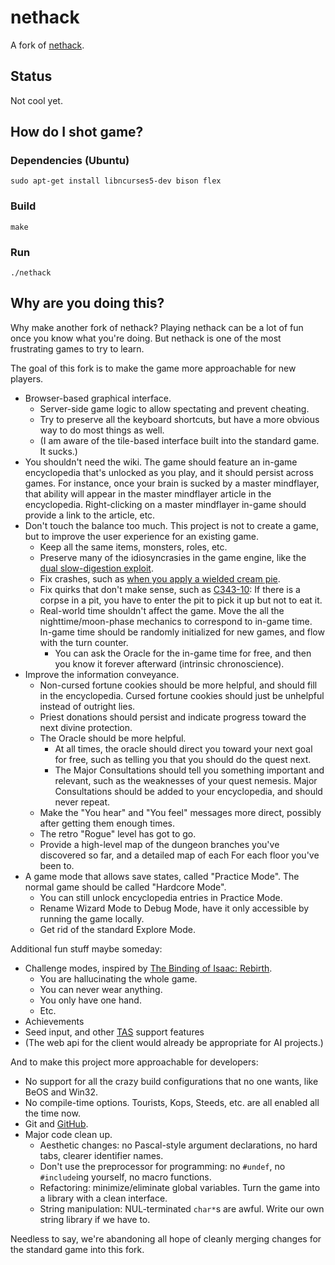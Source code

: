 # nethack

A fork of [nethack](http://www.nethack.org/v343/download-src.html).

## Status

Not cool yet.

## How do I shot game?

### Dependencies (Ubuntu)

```
sudo apt-get install libncurses5-dev bison flex
```

### Build

```
make
```

### Run

```
./nethack
```

## Why are you doing this?

Why make another fork of nethack?
Playing nethack can be a lot of fun once you know what you're doing.
But nethack is one of the most frustrating games to try to learn.

The goal of this fork is to make the game more approachable for new players.

 * Browser-based graphical interface.
   * Server-side game logic to allow spectating and prevent cheating.
   * Try to preserve all the keyboard shortcuts, but have a more obvious way to do most things as well.
   * (I am aware of the tile-based interface built into the standard game. It sucks.)
 * You shouldn't need the wiki.
   The game should feature an in-game encyclopedia that's unlocked as you play, and it should persist across games.
   For instance, once your brain is sucked by a master mindflayer, that ability will appear in the master mindflayer article in the encyclopedia.
   Right-clicking on a master mindflayer in-game should provide a link to the article, etc.
 * Don't touch the balance too much.
   This project is not to create a game, but to improve the user experience for an existing game.
   * Keep all the same items, monsters, roles, etc.
   * Preserve many of the idiosyncrasies in the game engine,
     like the [dual slow-digestion exploit](http://nethackwiki.com/wiki/Foodless#Dual_slow_digestion).
   * Fix crashes, such as [when you apply a wielded cream pie](http://tasvideos.org/GameResources/DOS/Nethack.html#CreamPieGlitch).
   * Fix quirks that don't make sense, such as [C343-10](http://nethackwiki.com/wiki/Bugs_in_NetHack_3.4.3#C343-10):
     If there is a corpse in a pit, you have to enter the pit to pick it up but not to eat it.
   * Real-world time shouldn't affect the game.
     Move the all the nighttime/moon-phase mechanics to correspond to in-game time.
     In-game time should be randomly initialized for new games, and flow with the turn counter.
     * You can ask the Oracle for the in-game time for free, and then you know it forever afterward (intrinsic chronoscience).
 * Improve the information conveyance.
   * Non-cursed fortune cookies should be more helpful, and should fill in the encyclopedia.
     Cursed fortune cookies should just be unhelpful instead of outright lies.
   * Priest donations should persist and indicate progress toward the next divine protection.
   * The Oracle should be more helpful.
     * At all times, the oracle should direct you toward your next goal for free,
       such as telling you that you should do the quest next.
     * The Major Consultations should tell you something important and relevant,
       such as the weaknesses of your quest nemesis.
       Major Consultations should be added to your encyclopedia, and should never repeat.
   * Make the "You hear" and "You feel" messages more direct, possibly after getting them enough times.
   * The retro "Rogue" level has got to go.
   * Provide a high-level map of the dungeon branches you've discovered so far,
     and a detailed map of each For each floor you've been to.
 * A game mode that allows save states, called "Practice Mode".
   The normal game should be called "Hardcore Mode".
   * You can still unlock encyclopedia entries in Practice Mode.
   * Rename Wizard Mode to Debug Mode, have it only accessible by running the game locally.
   * Get rid of the standard Explore Mode.

Additional fun stuff maybe someday:

 * Challenge modes, inspired by [The Binding of Isaac: Rebirth](http://bindingofisaacrebirth.gamepedia.com/Challenges).
   * You are hallucinating the whole game.
   * You can never wear anything.
   * You only have one hand.
   * Etc.
 * Achievements
 * Seed input, and other [TAS](http://en.wikipedia.org/wiki/Tool-assisted_speedrun) support features
 * (The web api for the client would already be appropriate for AI projects.)

And to make this project more approachable for developers:

 * No support for all the crazy build configurations that no one wants, like BeOS and Win32.
 * No compile-time options. Tourists, Kops, Steeds, etc. are all enabled all the time now.
 * Git and [GitHub](https://github.com/thejoshwolfe/nethack).
 * Major code clean up.
   * Aesthetic changes: no Pascal-style argument declarations, no hard tabs, clearer identifier names.
   * Don't use the preprocessor for programming: no `#undef`, no `#include`ing yourself, no macro functions.
   * Refactoring: minimize/eliminate global variables. Turn the game into a library with a clean interface.
   * String manipulation: NUL-terminated `char*`s are awful. Write our own string library if we have to.

Needless to say, we're abandoning all hope of cleanly merging changes for the standard game into this fork.
